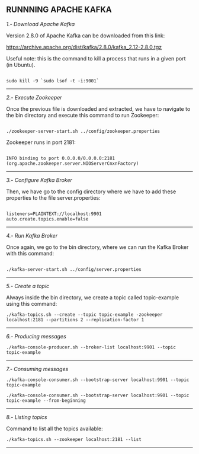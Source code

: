 RUNNNING APACHE KAFKA
---------------------------------------------------------------------

*1.- Download Apache Kafka*

Version 2.8.0 of Apache Kafka can be downloaded from this link:

https://archive.apache.org/dist/kafka/2.8.0/kafka_2.12-2.8.0.tgz


Useful note: this is the command to kill a process that runs in a given port
(in Ubuntu).

```

sudo kill -9 `sudo lsof -t -i:9001`

```

---------------------------------------------------------------------

*2.- Execute Zookeeper*

Once the previous file is downloaded and extracted, we have to navigate 
to the bin directory and execute this command to run Zookeeper:

```

./zookeeper-server-start.sh ../config/zookeeper.properties

```

Zookeeper runs in port 2181:

```

INFO binding to port 0.0.0.0/0.0.0.0:2181 (org.apache.zookeeper.server.NIOServerCnxnFactory)

```

---------------------------------------------------------------------

*3.- Configure Kafka Broker*

Then, we have go to the config directory where we have to add 
these properties to the file server.properties:

```

listeners=PLAINTEXT://localhost:9901
auto.create.topics.enable=false

```

---------------------------------------------------------------------

*4.- Run Kafka Broker*

Once again, we go to the bin directory, 
where we can run the Kafka Broker with this command:

```

./kafka-server-start.sh ../config/server.properties

```

---------------------------------------------------------------------

*5.- Create a topic*

Always inside the bin directory, we create a topic 
called topic-example using this command:

```
./kafka-topics.sh --create --topic topic-example -zookeeper localhost:2181 --partitions 2 --replication-factor 1

```
---------------------------------------------------------------------

*6.- Producing messages*

```
./kafka-console-producer.sh --broker-list localhost:9901 --topic topic-example

```
---------------------------------------------------------------------

*7.- Consuming messages*

```
./kafka-console-consumer.sh --bootstrap-server localhost:9901 --topic topic-example

./kafka-console-consumer.sh --bootstrap-server localhost:9901 --topic topic-example --from-beginning

```
---------------------------------------------------------------------

*8.- Listing topics*

Command to list all the topics available:

```
./kafka-topics.sh --zookeeper localhost:2181 --list

```

---------------------------------------------------------------------
